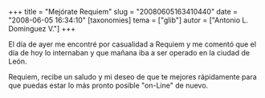 +++
title = "Mejórate Requiem"
slug = "20080605163410440"
date = "2008-06-05 16:34:10"
[taxonomies]
tema = ["glib"]
autor = ["Antonio L. Dominguez V."]
+++

El día de ayer me encontré por casualidad a Requiem y me comentó que el
día de hoy lo internaban y que mañana iba a ser operado en la ciudad de
León.

Requiem, recibe un saludo y mi deseo de que te mejores rápidamente para
que puedas estar lo más pronto posible "on-Line" de nuevo.

